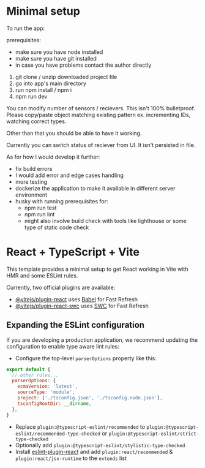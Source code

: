 # Minimal setup
To run the app:

prerequisites:
- make sure you have node installed
- make sure you have git installed
- in case you have problems contact the author directly

1. git clone / unzip downloaded project file
2. go into app's main directory
3. run npm install / npm i
4. npm run dev 

You can modify number of sensors / recievers.
This isn't 100% bulletproof. 
Please copy/paste object matching existing pattern ex. incrementing IDs, watching correct types.

Other than that you should be able to have it working.

Currently you can switch status of reciever from UI. It isn't persisted in file.

As for how I would develop it further:
- fix build errors
- I would add error and edge cases handling 
- more testing
- dockerize the application to make it available in different server environment
- husky with running prerequisites for:
  - npm run test
  - npm run lint 
  - might also involve build check with tools like lighthouse or some type of static code check

# React + TypeScript + Vite

This template provides a minimal setup to get React working in Vite with HMR and some ESLint rules.

Currently, two official plugins are available:

- [@vitejs/plugin-react](https://github.com/vitejs/vite-plugin-react/blob/main/packages/plugin-react/README.md) uses [Babel](https://babeljs.io/) for Fast Refresh
- [@vitejs/plugin-react-swc](https://github.com/vitejs/vite-plugin-react-swc) uses [SWC](https://swc.rs/) for Fast Refresh

## Expanding the ESLint configuration

If you are developing a production application, we recommend updating the configuration to enable type aware lint rules:

- Configure the top-level `parserOptions` property like this:

```js
export default {
  // other rules...
  parserOptions: {
    ecmaVersion: 'latest',
    sourceType: 'module',
    project: ['./tsconfig.json', './tsconfig.node.json'],
    tsconfigRootDir: __dirname,
  },
}
```

- Replace `plugin:@typescript-eslint/recommended` to `plugin:@typescript-eslint/recommended-type-checked` or `plugin:@typescript-eslint/strict-type-checked`
- Optionally add `plugin:@typescript-eslint/stylistic-type-checked`
- Install [eslint-plugin-react](https://github.com/jsx-eslint/eslint-plugin-react) and add `plugin:react/recommended` & `plugin:react/jsx-runtime` to the `extends` list
